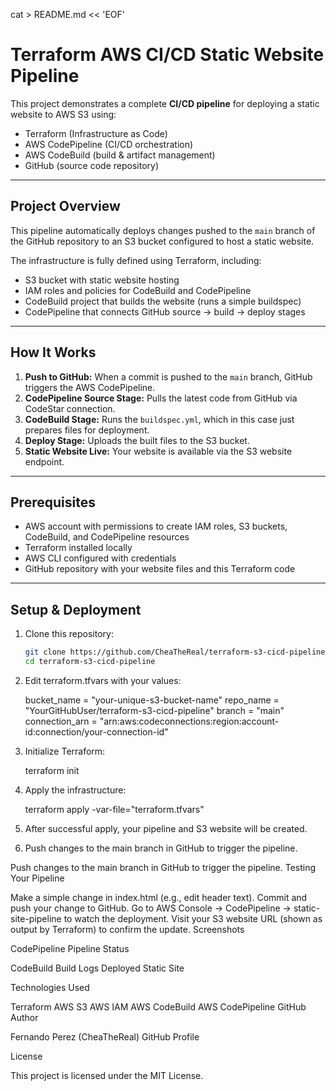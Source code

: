 cat > README.md << 'EOF'
# Terraform AWS CI/CD Static Website Pipeline

This project demonstrates a complete **CI/CD pipeline** for deploying a static website to AWS S3 using:

- Terraform (Infrastructure as Code)
- AWS CodePipeline (CI/CD orchestration)
- AWS CodeBuild (build & artifact management)
- GitHub (source code repository)

---

## Project Overview

This pipeline automatically deploys changes pushed to the `main` branch of the GitHub repository to an S3 bucket configured to host a static website.

The infrastructure is fully defined using Terraform, including:

- S3 bucket with static website hosting
- IAM roles and policies for CodeBuild and CodePipeline
- CodeBuild project that builds the website (runs a simple buildspec)
- CodePipeline that connects GitHub source → build → deploy stages

---

## How It Works

1. **Push to GitHub:** When a commit is pushed to the `main` branch, GitHub triggers the AWS CodePipeline.  
2. **CodePipeline Source Stage:** Pulls the latest code from GitHub via CodeStar connection.  
3. **CodeBuild Stage:** Runs the `buildspec.yml`, which in this case just prepares files for deployment.  
4. **Deploy Stage:** Uploads the built files to the S3 bucket.  
5. **Static Website Live:** Your website is available via the S3 website endpoint.

---

## Prerequisites

- AWS account with permissions to create IAM roles, S3 buckets, CodeBuild, and CodePipeline resources  
- Terraform installed locally  
- AWS CLI configured with credentials  
- GitHub repository with your website files and this Terraform code

---

## Setup & Deployment

1. Clone this repository:

   ```bash
   git clone https://github.com/CheaTheReal/terraform-s3-cicd-pipeline.git
   cd terraform-s3-cicd-pipeline

2. Edit terraform.tfvars with your values:

   bucket_name    = "your-unique-s3-bucket-name"
   repo_name      = "YourGitHubUser/terraform-s3-cicd-pipeline"
   branch         = "main"
   connection_arn = "arn:aws:codeconnections:region:account-id:connection/your-connection-id"

3. Initialize Terraform:

   terraform init

4. Apply the infrastructure:

   terraform apply -var-file="terraform.tfvars"

5. After successful apply, your pipeline and S3 website will be created.

6. Push changes to the main branch in GitHub to trigger the pipeline.

Push changes to the main branch in GitHub to trigger the pipeline.
Testing Your Pipeline

Make a simple change in index.html (e.g., edit header text).
Commit and push your change to GitHub.
Go to AWS Console → CodePipeline → static-site-pipeline to watch the deployment.
Visit your S3 website URL (shown as output by Terraform) to confirm the update.
Screenshots

CodePipeline Pipeline Status


CodeBuild Build Logs
Deployed Static Site


Technologies Used

Terraform
AWS S3
AWS IAM
AWS CodeBuild
AWS CodePipeline
GitHub
Author

Fernando Perez (CheaTheReal)
GitHub Profile

License

This project is licensed under the MIT License.
